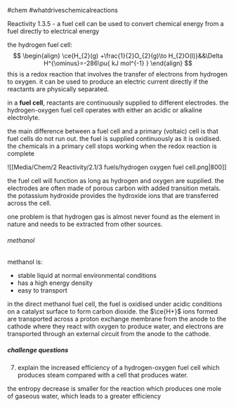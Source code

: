 #chem #whatdriveschemicalreactions

Reactivity 1.3.5 - a fuel cell can be used to convert chemical energy from a fuel directly to electrical energy

the hydrogen fuel cell:
$$
\begin{align}
\ce{H_{2}(g) +\frac{1}{2}O_{2}(g)\to H_{2}O(l)}&&\Delta H^{\ominus}=-286\pu{ kJ mol^{-1} }
\end{align}
$$
this is a redox reaction that involves the transfer of electrons from hydrogen to oxygen. it can be used to produce an electric current directly if the reactants are physically separated. 

in a **fuel cell**, reactants are continuously supplied to different electrodes. the hydrogen-oxygen fuel cell operates with either an acidic or alkaline electrolyte.

the main difference between a fuel cell and a primary (voltaic) cell is that fuel cells do not run out. the fuel is supplied continuously as it is oxidised. the chemicals in a primary cell stops working when the redox reaction is complete

![[Media/Chem/2 Reactivity/2.1/3 fuels/hydrogen oxygen fuel cell.png|800]]

the fuel cell will function as long as hydrogen and oxygen are supplied. the electrodes are often made of porous carbon with added transition metals. the potassium hydroxide provides the hydroxide ions that are transferred across the cell.

one problem is that hydrogen gas is almost never found as the element in nature and needs to be extracted from other sources.

###### methanol
methanol is:
- stable liquid at normal environmental conditions
- has a high energy density
- easy to transport

in the direct methanol fuel cell, the fuel is oxidised under acidic conditions on a catalyst surface to form carbon dioxide. the $\ce{H+}$ ions formed are transported across a proton exchange membrane from the anode to the cathode where they react with oxygen to produce water, and electrons are transported through an external circuit from the anode to the cathode.

##### challenge questions
7. explain the increased efficiency of a hydrogen-oxygen fuel cell which produces steam compared with a cell that produces water.

the entropy decrease is smaller for the reaction which produces one mole of gaseous water, which leads to a greater efficiency